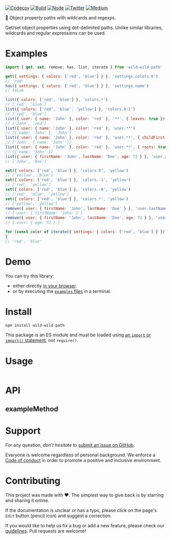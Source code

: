 [![Codecov](https://img.shields.io/codecov/c/github/ehmicky/wild-wild-path.svg?label=tested&logo=codecov)](https://codecov.io/gh/ehmicky/wild-wild-path)
[![Build](https://github.com/ehmicky/wild-wild-path/workflows/Build/badge.svg)](https://github.com/ehmicky/wild-wild-path/actions)
[![Node](https://img.shields.io/node/v/wild-wild-path.svg?logo=node.js)](https://www.npmjs.com/package/wild-wild-path)
[![Twitter](https://img.shields.io/badge/%E2%80%8B-twitter-4cc61e.svg?logo=twitter)](https://twitter.com/intent/follow?screen_name=ehmicky)
[![Medium](https://img.shields.io/badge/%E2%80%8B-medium-4cc61e.svg?logo=medium)](https://medium.com/@ehmicky)

🤠 Object property paths with wildcards and regexps.

Get/set object properties using dot-delimited paths. Unlike similar libraries,
wildcards and regular expressions can be used.

# Examples

<!-- eslint-disable fp/no-loops -->

```js
import { get, set, remove, has, list, iterate } from 'wild-wild-path'

get({ settings: { colors: ['red', 'blue'] } }, 'settings.colors.0')
// 'red'
has({ settings: { colors: ['red', 'blue'] } }, 'settings.name')
// false

list({ colors: ['red', 'blue'] }, 'colors.*')
// ['red', 'blue']
list({ colors: ['red', 'blue', 'yellow'] }, 'colors.0:2')
// ['red', 'blue']
list({ user: { name: 'John' }, color: 'red' }, '**', { leaves: true })
// ['John', 'red']
list({ user: { name: 'John' }, color: 'red' }, 'user.**')
// [{ name: 'John' }, 'John']
list({ user: { name: 'John' }, color: 'red' }, 'user.**', { childFirst: true })
// ['John', { name: 'John' }]
list({ user: { name: 'John' }, color: 'red' }, 'user.**', { roots: true })
// [{ name: 'John' }]
list({ user: { firstName: 'John', lastName: 'Doe', age: 72 } }, 'user./Name/')
// ['John', 'Doe']

set({ colors: ['red', 'blue'] }, 'colors.0', 'yellow')
// ['yellow', 'blue']
set({ colors: ['red', 'blue'] }, 'colors.-1', 'yellow')
// ['red', 'yellow']
set({ colors: ['red', 'blue'] }, 'colors.-0', 'yellow')
// ['red', 'blue', 'yellow']
set({ colors: ['red', 'blue'] }, 'colors.*', 'yellow')
// ['yellow', 'yellow']
remove({ user: { firstName: 'John', lastName: 'Doe' } }, 'user.lastName')
// { user: { firstName: 'John' } }
remove({ user: { firstName: 'John', lastName: 'Doe', age: 72 } }, 'user./Name/')
// { user: { age: 72 } }

for (const color of iterate({ settings: { colors: ['red', 'blue'] } })) {
}
// 'red', 'blue'
```

# Demo

You can try this library:

- either directly [in your browser](https://repl.it/@ehmicky/wild-wild-path).
- or by executing the [`examples` files](examples/README.md) in a terminal.

# Install

```bash
npm install wild-wild-path
```

This package is an ES module and must be loaded using
[an `import` or `import()` statement](https://gist.github.com/sindresorhus/a39789f98801d908bbc7ff3ecc99d99c),
not `require()`.

# Usage

```js

```

# API

## exampleMethod

# Support

For any question, _don't hesitate_ to [submit an issue on GitHub](../../issues).

Everyone is welcome regardless of personal background. We enforce a
[Code of conduct](CODE_OF_CONDUCT.md) in order to promote a positive and
inclusive environment.

# Contributing

This project was made with ❤️. The simplest way to give back is by starring and
sharing it online.

If the documentation is unclear or has a typo, please click on the page's `Edit`
button (pencil icon) and suggest a correction.

If you would like to help us fix a bug or add a new feature, please check our
[guidelines](CONTRIBUTING.md). Pull requests are welcome!

<!-- Thanks go to our wonderful contributors: -->

<!-- ALL-CONTRIBUTORS-LIST:START -->
<!-- prettier-ignopermissionsre -->
<!--
<table><tr><td align="center"><a href="https://twitter.com/ehmicky"><img src="https://avatars2.githubusercontent.com/u/8136211?v=4" width="100px;" alt="ehmicky"/><br /><sub><b>ehmicky</b></sub></a><br /><a href="https://github.com/ehmicky/wild-wild-path/commits?author=ehmicky" title="Code">💻</a> <a href="#design-ehmicky" title="Design">🎨</a> <a href="#ideas-ehmicky" title="Ideas, Planning, & Feedback">🤔</a> <a href="https://github.com/ehmicky/wild-wild-path/commits?author=ehmicky" title="Documentation">📖</a></td></tr></table>
 -->
<!-- ALL-CONTRIBUTORS-LIST:END -->
